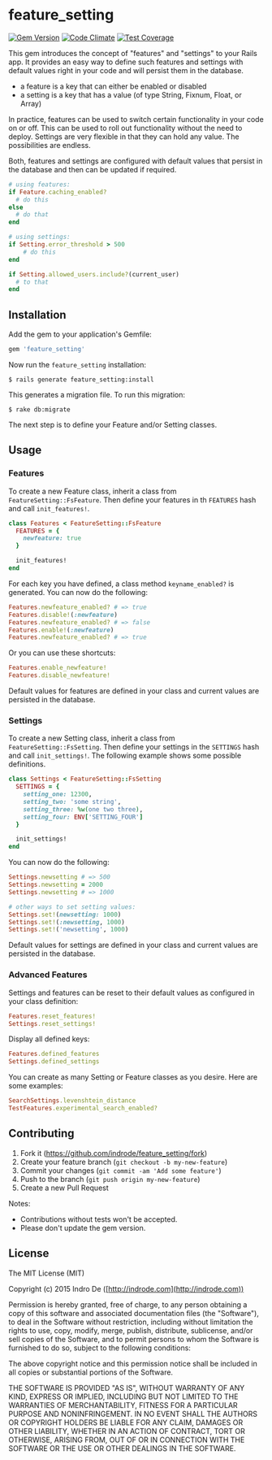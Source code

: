 # feature_setting

[![Gem Version](https://badge.fury.io/rb/feature_setting.svg)](http://badge.fury.io/rb/feature_setting) [![Code Climate](https://codeclimate.com/github/indrode/feature_setting/badges/gpa.svg)](https://codeclimate.com/github/indrode/feature_setting) [![Test Coverage](https://codeclimate.com/github/indrode/feature_setting/badges/coverage.svg)](https://codeclimate.com/github/indrode/feature_setting/coverage)

This gem introduces the concept of "features" and "settings" to your Rails app. It provides an easy way to define such features and settings with default values right in your code and will persist them in the database.

- a feature is a key that can either be enabled or disabled
- a setting is a key that has a value (of type String, Fixnum, Float, or Array)

In practice, features can be used to switch certain functionality in your code on or off. This can be used to roll out functionality without the need to deploy. Settings are very flexible in that they can hold any value. The possibilities are endless.

Both, features and settings are configured with default values that persist in the database and then can be updated if required.

```ruby
# using features:
if Feature.caching_enabled?
  # do this
else
  # do that
end

# using settings:
if Setting.error_threshold > 500
    # do this
end

if Setting.allowed_users.include?(current_user)
  # to that
end
```

## Installation

Add the gem to your application's Gemfile:

```ruby
gem 'feature_setting'
```

Now run the `feature_setting` installation:

    $ rails generate feature_setting:install

This generates a migration file. To run this migration:

    $ rake db:migrate

The next step is to define your Feature and/or Setting classes.


## Usage

### Features

To create a new Feature class, inherit a class from `FeatureSetting::FsFeature`. Then define your features in th `FEATURES` hash and call `init_features!`.

```ruby
class Features < FeatureSetting::FsFeature
  FEATURES = {
    newfeature: true
  }

  init_features!
end
```

For each key you have defined, a class method `keyname_enabled?` is generated. You can now do the following:

```ruby
Features.newfeature_enabled? # => true
Features.disable!(:newfeature)
Features.newfeature_enabled? # => false
Features.enable!(:newfeature)
Features.newfeature_enabled? # => true
```

Or you can use these shortcuts:

```ruby
Features.enable_newfeature!
Features.disable_newfeature!
```

Default values for features are defined in your class and  current values are persisted in the database.


### Settings

To create a new Setting class, inherit a class from `FeatureSetting::FsSetting`. Then define your settings in the `SETTINGS` hash and call `init_settings!`. The following example shows some possible definitions.

```ruby
class Settings < FeatureSetting::FsSetting
  SETTINGS = {
    setting_one: 12300,
    setting_two: 'some string',
    setting_three: %w(one two three),
    setting_four: ENV['SETTING_FOUR']
  }

  init_settings!
end
```

You can now do the following:

```ruby
Settings.newsetting # => 500
Settings.newsetting = 2000
Settings.newsetting # => 1000

# other ways to set setting values:
Settings.set!(newsetting: 1000)
Settings.set!(:newsetting, 1000)
Settings.set!('newsetting', 1000)
```

Default values for settings are defined in your class and  current values are persisted in the database.


### Advanced Features

Settings and features can be reset to their default values as configured in your class definition:

```ruby
Features.reset_features!
Settings.reset_settings!
```

Display all defined keys:

```ruby
Features.defined_features
Settings.defined_settings
```

You can create as many Setting or Feature classes as you desire. Here are some examples:

```ruby
SearchSettings.levenshtein_distance
TestFeatures.experimental_search_enabled?
```

## Contributing

1. Fork it (https://github.com/indrode/feature_setting/fork)
2. Create your feature branch (`git checkout -b my-new-feature`)
3. Commit your changes (`git commit -am 'Add some feature'`)
4. Push to the branch (`git push origin my-new-feature`)
5. Create a new Pull Request

Notes:

- Contributions without tests won't be accepted.
- Please don't update the gem version.


## License

The MIT License (MIT)

Copyright (c) 2015 Indro De ([http://indrode.com](http://indrode.com))

Permission is hereby granted, free of charge, to any person obtaining a copy of this software and associated documentation files (the "Software"), to deal in the Software without restriction, including without limitation the rights to use, copy, modify, merge, publish, distribute, sublicense, and/or sell copies of the Software, and to permit persons to whom the Software is furnished to do so, subject to the following conditions:

The above copyright notice and this permission notice shall be included in all copies or substantial portions of the Software.

THE SOFTWARE IS PROVIDED "AS IS", WITHOUT WARRANTY OF ANY KIND, EXPRESS OR IMPLIED, INCLUDING BUT NOT LIMITED TO THE WARRANTIES OF MERCHANTABILITY, FITNESS FOR A PARTICULAR PURPOSE AND NONINFRINGEMENT. IN NO EVENT SHALL THE AUTHORS OR COPYRIGHT HOLDERS BE LIABLE FOR ANY CLAIM, DAMAGES OR OTHER LIABILITY, WHETHER IN AN ACTION OF CONTRACT, TORT OR OTHERWISE, ARISING FROM, OUT OF OR IN CONNECTION WITH THE SOFTWARE OR THE USE OR OTHER DEALINGS IN THE SOFTWARE.

